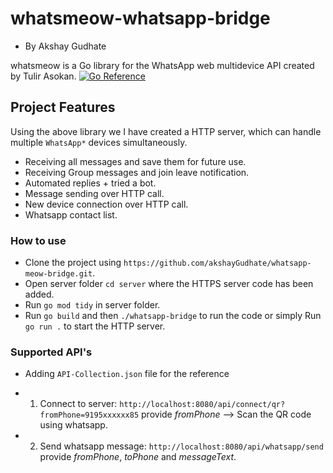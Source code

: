 # whatsmeow-whatsapp-bridge
- By Akshay Gudhate

whatsmeow is a Go library for the WhatsApp web multidevice API created by Tulir Asokan.
[![Go Reference](https://pkg.go.dev/badge/go.mau.fi/whatsmeow.svg)](https://pkg.go.dev/go.mau.fi/whatsmeow)


## Project Features
Using the above library we I have created a HTTP server, which can handle multiple `WhatsApp*` devices simultaneously.

* Receiving all messages and save them for future use.
* Receiving Group messages and join leave notification.
* Automated replies + tried a bot.
* Message sending over HTTP call.
* New device connection over HTTP call.
* Whatsapp contact list.

### How to use

- Clone the project using `https://github.com/akshayGudhate/whatsapp-meow-bridge.git`.
- Open server folder `cd server` where the HTTPS server code has been added.
- Run `go mod tidy` in server folder.
- Run `go build` and then `./whatsapp-bridge` to run the code or simply Run `go run .` to start the HTTP server.

### Supported API's
- Adding `API-Collection.json` file for the reference

* 1. Connect to server: `http://localhost:8080/api/connect/qr?fromPhone=9195xxxxxx85` provide *fromPhone* --> Scan the QR code using whatsapp.
* 2. Send whatsapp message: `http://localhost:8080/api/whatsapp/send` provide *fromPhone*, *toPhone* and *messageText*.
